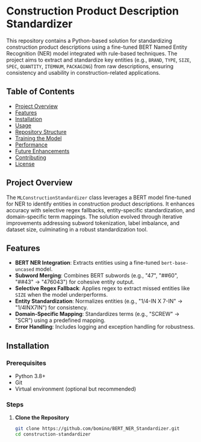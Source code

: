 # Construction Product Description Standardizer

This repository contains a Python-based solution for standardizing construction product descriptions using a fine-tuned BERT Named Entity Recognition (NER) model integrated with rule-based techniques. The project aims to extract and standardize key entities (e.g., `BRAND`, `TYPE`, `SIZE`, `SPEC`, `QUANTITY`, `ITEMNUM`, `PACKAGING`) from raw descriptions, ensuring consistency and usability in construction-related applications.

## Table of Contents
- [Project Overview](#project-overview)
- [Features](#features)
- [Installation](#installation)
- [Usage](#usage)
- [Repository Structure](#repository-structure)
- [Training the Model](#training-the-model)
- [Performance](#performance)
- [Future Enhancements](#future-enhancements)
- [Contributing](#contributing)
- [License](#license)

## Project Overview

The `MLConstructionStandardizer` class leverages a BERT model fine-tuned for NER to identify entities in construction product descriptions. It enhances accuracy with selective regex fallbacks, entity-specific standardization, and domain-specific term mappings. The solution evolved through iterative improvements addressing subword tokenization, label imbalance, and dataset size, culminating in a robust standardization tool.

## Features

- **BERT NER Integration**: Extracts entities using a fine-tuned `bert-base-uncased` model.
- **Subword Merging**: Combines BERT subwords (e.g., "47", "##60", "##43" → "476043") for cohesive entity output.
- **Selective Regex Fallback**: Applies regex to extract missed entities like `SIZE` when the model underperforms.
- **Entity Standardization**: Normalizes entities (e.g., "1/4-IN X 7-IN" → "1/4INX7IN") for consistency.
- **Domain-Specific Mapping**: Standardizes terms (e.g., "SCREW" → "SCR") using a predefined mapping.
- **Error Handling**: Includes logging and exception handling for robustness.

## Installation

### Prerequisites
- Python 3.8+
- Git
- Virtual environment (optional but recommended)

### Steps
1. **Clone the Repository**
   ```bash
   git clone https://github.com/bomino/BERT_NER_Standardizer.git
   cd construction-standardizer